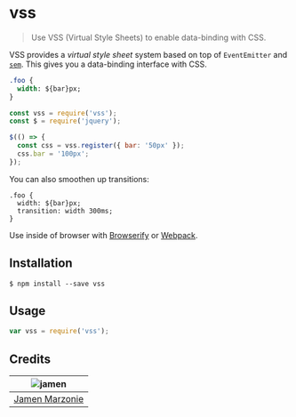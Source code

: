 # vss
> Use VSS (Virtual Style Sheets) to enable data-binding with CSS.

VSS provides a _virtual style sheet_ system based on top of `EventEmitter` and [`sem`](https://github.com/jamen/sem).  This gives you a data-binding interface with CSS.

```sass
.foo {
  width: ${bar}px;
}
```
```javascript
const vss = require('vss');
const $ = require('jquery');

$(() => {
  const css = vss.register({ bar: '50px' });
  css.bar = '100px';
});
```

You can also smoothen up transitions:
```
.foo {
  width: ${bar}px;
  transition: width 300ms;
}
```

Use inside of browser with [Browserify](https://npmjs.com/browserify) or [Webpack](https://npmjs.com/webpack).

## Installation
```shell
$ npm install --save vss
```

## Usage
```javascript
var vss = require('vss');
```

## Credits
| ![jamen][avatar] |
|:---:|
| [Jamen Marzonie][github] |

  [avatar]: https://avatars.githubusercontent.com/u/6251703?v=3&s=125
  [github]: https://github.com/jamen
